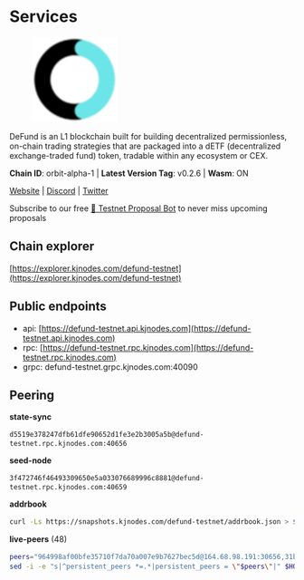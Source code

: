 # Services

<figure><img src="https://raw.githubusercontent.com/kj89/cosmos-images/main/logos/defund.png" width="150" alt=""><figcaption></figcaption></figure>

DeFund is an L1 blockchain built for building decentralized permissionless,  on-chain trading strategies that are packaged into a dETF (decentralized  exchange-traded fund) token, tradable within any ecosystem or CEX.

**Chain ID**: orbit-alpha-1 | **Latest Version Tag**: v0.2.6 | **Wasm**: ON

[Website](https://www.defund.app) | [Discord](https://discord.gg/FV26pRPZ3P) | [Twitter](https://twitter.com/defund_finance)



Subscribe to our free [🤖 Testnet Proposal Bot](https://t.me/kjnodes_testnet_proposal_bot) to never miss upcoming proposals


## Chain explorer
[https://explorer.kjnodes.com/defund-testnet](https://explorer.kjnodes.com/defund-testnet)

## Public endpoints

* api: [https://defund-testnet.api.kjnodes.com](https://defund-testnet.api.kjnodes.com)
* rpc: [https://defund-testnet.rpc.kjnodes.com](https://defund-testnet.rpc.kjnodes.com)
* grpc: defund-testnet.grpc.kjnodes.com:40090

## Peering

**state-sync**

```text
d5519e378247dfb61dfe90652d1fe3e2b3005a5b@defund-testnet.rpc.kjnodes.com:40656
```

**seed-node**

```text
3f472746f46493309650e5a033076689996c8881@defund-testnet.rpc.kjnodes.com:40659
```

**addrbook**
```bash
curl -Ls https://snapshots.kjnodes.com/defund-testnet/addrbook.json > $HOME/.defund/config/addrbook.json
```

**live-peers** (48)
```bash
peers="964998af00bfe35710f7da70a007e9b7627bec5d@164.68.98.191:30656,31b49e981e804cac50a092468e746e496740153e@65.109.84.254:26656,15b81bc8c129b704bf690b482aa5d7963f3f44c0@62.171.170.79:30656,b9110b9df51b2d0e66537c43138a7b4ace26ff71@154.53.51.114:30656,6225f30c704d879ef61161450ebe9dc14681916a@144.126.138.161:30656,a56c51d7a130f33ffa2965a60bee938e7a60c01f@142.132.158.4:10656,a7ca61846339bdf404d34ca406ac5d8fd949c720@31.187.74.29:26656,f34acfe60d1d907a3ee3e87192247ebd2ef1255f@154.53.55.21:30656,88668b1252b6a1fe449f3d26ea8e761e75091863@154.53.55.91:30656,dcf01e91fb6ccafeffe24bd3bd683a30a4907a98@144.126.138.62:30656,51c8bb36bfd184bdd5a8ee67431a0298218de946@162.19.237.229:26656,8a650a9761db8abc1096abc3d4a68431600ae835@62.171.149.101:46656,62f1b6e0958f7b5c6a81c90ed9bbee0ea87c86f4@88.210.6.152:26656,9965f87c028fe9c2a4201112ff85ea26ce8b6dfa@95.216.14.72:27656,2e03a65f4995d29b80f90cb0a1c29388337e9175@65.109.104.243:28656,ec60739a76df825b2b0ddeef5c8e131e9e305c7b@99.62.99.194:26656,7da687fa5a1f9a635fb333519582fcc6fdada112@23.88.74.54:40656,bc6ac5b6d22a71474663a2baf24a538af570e5f1@65.109.84.216:56656,0f25e490f15bdb3453d2f5a86344d4cd68411233@135.181.88.50:40656,d9516be6f5fffad9d2fa4354126c46ca5a6c9310@154.53.55.128:30656,338858c463b518d6eca7a7c3bd404e33b796b074@89.163.155.117:40656,ee0e944debde1a975ac77ee468d2f9723f25468a@144.126.138.107:30656,da81aefc4d073f57d617c74c34a2fb2b68106dfa@37.157.255.110:35656,bfef03639bddf4fa503bb75c83af2b5f12c8276c@161.97.155.154:26656,024981c993824fb347e3b007cbbabec211925bf1@144.91.89.149:30656,fb124c136c3aa20a71c68d9cb0a2833293c8dc58@23.88.73.158:26656,64c045f78cf1c126e2e2da4837a4f3b91a14bb65@154.26.128.79:40656,3209ec925afead6706ac250aae88d1b85a45a2d3@167.86.85.247:30656,01739c430a2e2e35b36667b0e13a78ea8ea5f9b3@195.74.86.211:26656,eb77b00c1b6d36d46f8f293211bcd8d9c1f7591e@144.91.103.98:30656,d489680927b14fc0382f637156375a351f59295b@95.111.237.228:30656,1073a531a4daea78c6a9ea840bb5c2b6c2941e07@154.53.54.11:30656,2baf9cf93af5e9942b9ea3eb2dcb9e7f05de74ba@46.0.203.78:27757,d5519e378247dfb61dfe90652d1fe3e2b3005a5b@65.109.68.190:40656,e3c348467a8c88c0f65e2ca8a71875d2a384b8b4@185.16.39.19:60656,ea29643000ec22493366f342df5e9c74ffeefa8f@154.12.245.41:30656,2218acbe81b1f57da84cf0db5ebb6fe65e5e3362@65.21.205.248:18656,149363085e1ea7b9687b7a20dd8e4847d56ba22f@65.21.121.101:26656,633784da9013d99dc4109439f8ae36c7872623be@94.124.78.35:26656,ac5a33b4bf37bb9d59c36e7db2a3f93803e170fa@144.126.138.249:30656,61961d2ee5c499559f1dc4cbf429b6c6c8176467@213.133.100.172:27322,d16c05133b6cf47791c2442fa2452f5abaa2a12e@144.126.138.81:30656,feeb3aced0d2d1d98e0958679e259a0e4c9dcba4@65.21.180.167:26656,74602f765210336e185737d580955fedd874c457@164.68.103.181:26656,6f82e772ee8ae1895edc9743dbb269fb7c33f06a@144.91.89.158:30656,9513b81134a4adb2c79241a83bc77868de364edd@154.12.245.38:30656,6faad24350409a1b967b7a0315f609ff5b26da55@195.201.137.219:26656,4275e0c66c6aceb36ada91f2fcbaed80cc9b7a51@95.111.241.122:30656"
sed -i -e "s|^persistent_peers *=.*|persistent_peers = \"$peers\"|" $HOME/.defund/config/config.toml
```
